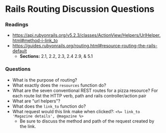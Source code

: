 # Rails Routing Discussion Questions

### Readings
* https://api.rubyonrails.org/v5.2.3/classes/ActionView/Helpers/UrlHelper.html#method-i-link_to
* https://guides.rubyonrails.org/routing.html#resource-routing-the-rails-default
    * **Sections:** 2.1, 2.2, 2.3, 2.4 2.9, & 5.1

### Questions
* What is the purpose of routing?
* What exactly does the `resources` function do?
* What are the seven conventional REST routes for a pizza resource? For each route list the HTTP verb, path and rails controller/action pair
* What are "url helpers"?
* What does the `link_to` function do?
* What request would this link make when clicked?: `<%= link_to 'Magazine details', @magazine %>`
    * Be sure to discuss the method and path of the request created by the link. 

